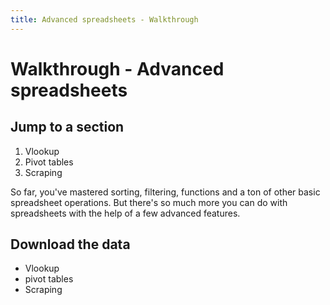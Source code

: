```yaml
---
title: Advanced spreadsheets - Walkthrough
---
```


# Walkthrough - Advanced spreadsheets

## Jump to a section

1. Vlookup
1. Pivot tables
1. Scraping


So far, you've mastered sorting, filtering, functions and a ton of other basic spreadsheet operations. But there's so much more you can do with spreadsheets with the help of a few advanced features.

## Download the data


* Vlookup
* pivot tables
* Scraping